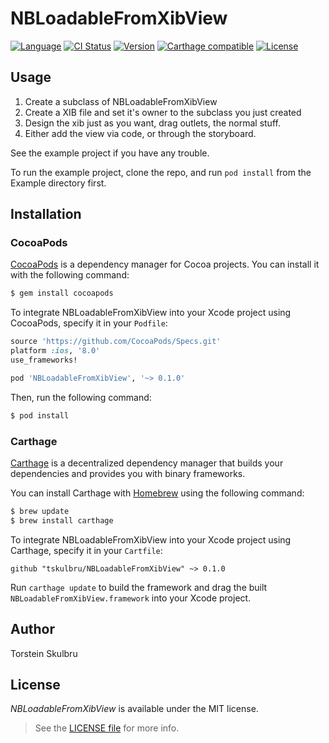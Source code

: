 # NBLoadableFromXibView

[![Language](http://img.shields.io/badge/language-swift-brightgreen.svg?style=flat
             )](https://developer.apple.com/swift)
[![CI Status](http://img.shields.io/travis/tskulbru/NBLoadableFromXibView.svg?style=flat)](https://travis-ci.org/tskulbru/NBLoadableFromXibView)
[![Version](https://img.shields.io/cocoapods/v/NBLoadableFromXibView.svg?style=flat)](http://cocoapods.org/pods/NBLoadableFromXibView)
[![Carthage compatible](https://img.shields.io/badge/Carthage-compatible-4BC51D.svg?style=flat)](https://github.com/Carthage/Carthage)
[![License](https://img.shields.io/cocoapods/l/NBLoadableFromXibView.svg?style=flat)](http://cocoapods.org/pods/NBLoadableFromXibView)

## Usage

1. Create a subclass of NBLoadableFromXibView
2. Create a XIB file and set it's owner to the subclass you just created
3. Design the xib just as you want, drag outlets, the normal stuff.
4. Either add the view via code, or through the storyboard. 

See the example project if you have any trouble.

To run the example project, clone the repo, and run `pod install` from the Example directory first.

## Installation
### CocoaPods

[CocoaPods](http://cocoapods.org) is a dependency manager for Cocoa projects. You can install it with the following command:

```bash
$ gem install cocoapods
```

To integrate NBLoadableFromXibView into your Xcode project using CocoaPods, specify it in your `Podfile`:

```ruby
source 'https://github.com/CocoaPods/Specs.git'
platform :ios, '8.0'
use_frameworks!

pod 'NBLoadableFromXibView', '~> 0.1.0'
```

Then, run the following command:

```bash
$ pod install
```

### Carthage

[Carthage](https://github.com/Carthage/Carthage) is a decentralized dependency manager that builds your dependencies and provides you with binary frameworks.

You can install Carthage with [Homebrew](http://brew.sh/) using the following command:

```bash
$ brew update
$ brew install carthage
```

To integrate NBLoadableFromXibView into your Xcode project using Carthage, specify it in your `Cartfile`:

```ogdl
github "tskulbru/NBLoadableFromXibView" ~> 0.1.0
```

Run `carthage update` to build the framework and drag the built `NBLoadableFromXibView.framework` into your Xcode project.

## Author

Torstein Skulbru

## License

_NBLoadableFromXibView_ is available under the MIT license. 

> See the [LICENSE file](LICENSE) for more info.
